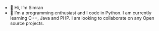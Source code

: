 - 👋 Hi, I’m Simran
- 👀 I’m a programming enthusiast and I code in Python. 
I am currently learning C++, Java and PHP.
I am looking to collaborate on any Open source projects.
<!---
simran2002/simran2002 is a ✨ special ✨ repository because its `README.md` (this file) appears on your GitHub profile.
You can click the Preview link to take a look at your changes.
--->
